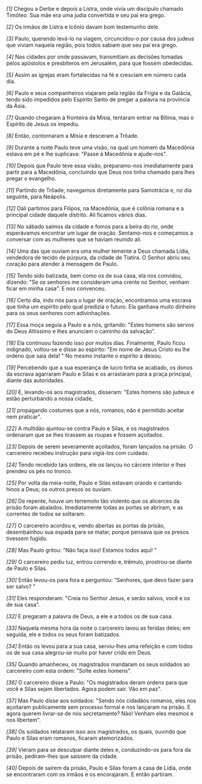 *[1]* Chegou a Derbe e depois a Listra, onde vivia um discípulo chamado Timóteo. Sua mãe era uma judia convertida e seu pai era grego.

*[2]* Os irmãos de Listra e Icônio davam bom testemunho dele.

*[3]* Paulo, querendo levá-lo na viagem, circuncidou-o por causa dos judeus que viviam naquela região, pois todos sabiam que seu pai era grego.

*[4]* Nas cidades por onde passavam, transmitiam as decisões tomadas pelos apóstolos e presbíteros em Jerusalém, para que fossem obedecidas.

*[5]* Assim as igrejas eram fortalecidas na fé e cresciam em número cada dia.

*[6]* Paulo e seus companheiros viajaram pela região da Frígia e da Galácia, tendo sido impedidos pelo Espírito Santo de pregar a palavra na província da Ásia.

*[7]* Quando chegaram à fronteira da Mísia, tentaram entrar na Bitínia, mas o Espírito de Jesus os impediu.

*[8]* Então, contornaram a Mísia e desceram a Trôade.

*[9]* Durante a noite Paulo teve uma visão, na qual um homem da Macedônia estava em pé e lhe suplicava: "Passe à Macedônia e ajude-nos".

*[10]* Depois que Paulo teve essa visão, preparamo-nos imediatamente para partir para a Macedônia, concluindo que Deus nos tinha chamado para lhes pregar o evangelho.

*[11]* Partindo de Trôade, navegamos diretamente para Samotrácia e, no dia seguinte, para Neápolis.

*[12]* Dali partimos para Filipos, na Macedônia, que é colônia romana e a principal cidade daquele distrito. Ali ficamos vários dias.

*[13]* No sábado saímos da cidade e fomos para a beira do rio, onde esperávamos encontrar um lugar de oração. Sentamo-nos e começamos a conversar com as mulheres que se haviam reunido ali.

*[14]* Uma das que ouviam era uma mulher temente a Deus chamada Lídia, vendedora de tecido de púrpura, da cidade de Tiatira. O Senhor abriu seu coração para atender à mensagem de Paulo.

*[15]* Tendo sido batizada, bem como os de sua casa, ela nos convidou, dizendo: "Se os senhores me consideram uma crente no Senhor, venham ficar em minha casa". E nos convenceu.

*[16]* Certo dia, indo nós para o lugar de oração, encontramos uma escrava que tinha um espírito pelo qual predizia o futuro. Ela ganhava muito dinheiro para os seus senhores com adivinhações.

*[17]* Essa moça seguia a Paulo e a nós, gritando: "Estes homens são servos do Deus Altíssimo e lhes anunciam o caminho da salvação".

*[18]* Ela continuou fazendo isso por muitos dias. Finalmente, Paulo ficou indignado, voltou-se e disse ao espírito: "Em nome de Jesus Cristo eu lhe ordeno que saia dela! " No mesmo instante o espírito a deixou.

*[19]* Percebendo que a sua esperança de lucro tinha se acabado, os donos da escrava agarraram Paulo e Silas e os arrastaram para a praça principal, diante das autoridades.

*[20]* E, levando-os aos magistrados, disseram: "Estes homens são judeus e estão perturbando a nossa cidade,

*[21]* propagando costumes que a nós, romanos, não é permitido aceitar nem praticar".

*[22]* A multidão ajuntou-se contra Paulo e Silas, e os magistrados ordenaram que se lhes tirassem as roupas e fossem açoitados.

*[23]* Depois de serem severamente açoitados, foram lançados na prisão. O carcereiro recebeu instrução para vigiá-los com cuidado.

*[24]* Tendo recebido tais ordens, ele os lançou no cárcere interior e lhes prendeu os pés no tronco.

*[25]* Por volta da meia-noite, Paulo e Silas estavam orando e cantando hinos a Deus; os outros presos os ouviam.

*[26]* De repente, houve um terremoto tão violento que os alicerces da prisão foram abalados. Imediatamente todas as portas se abriram, e as correntes de todos se soltaram.

*[27]* O carcereiro acordou e, vendo abertas as portas da prisão, desembainhou sua espada para se matar, porque pensava que os presos tivessem fugido.

*[28]* Mas Paulo gritou: "Não faça isso! Estamos todos aqui! "

*[29]* O carcereiro pediu luz, entrou correndo e, trêmulo, prostrou-se diante de Paulo e Silas.

*[30]* Então levou-os para fora e perguntou: "Senhores, que devo fazer para ser salvo? "

*[31]* Eles responderam: "Creia no Senhor Jesus, e serão salvos, você e os de sua casa".

*[32]* E pregaram a palavra de Deus, a ele e a todos os de sua casa.

*[33]* Naquela mesma hora da noite o carcereiro lavou as feridas deles; em seguida, ele e todos os seus foram batizados.

*[34]* Então os levou para a sua casa, serviu-lhes uma refeição e com todos os de sua casa alegrou-se muito por haver crido em Deus.

*[35]* Quando amanheceu, os magistrados mandaram os seus soldados ao carcereiro com esta ordem: "Solte estes homens".

*[36]* O carcereiro disse a Paulo: "Os magistrados deram ordens para que você e Silas sejam libertados. Agora podem sair. Vão em paz".

*[37]* Mas Paulo disse aos soldados: "Sendo nós cidadãos romanos, eles nos açoitaram publicamente sem processo formal e nos lançaram na prisão. E agora querem livrar-se de nós secretamente? Não! Venham eles mesmos e nos libertem".

*[38]* Os soldados relataram isso aos magistrados, os quais, ouvindo que Paulo e Silas eram romanos, ficaram atemorizados.

*[39]* Vieram para se desculpar diante deles e, conduzindo-os para fora da prisão, pediram-lhes que saíssem da cidade.

*[40]* Depois de saírem da prisão, Paulo e Silas foram à casa de Lídia, onde se encontraram com os irmãos e os encorajaram. E então partiram.

